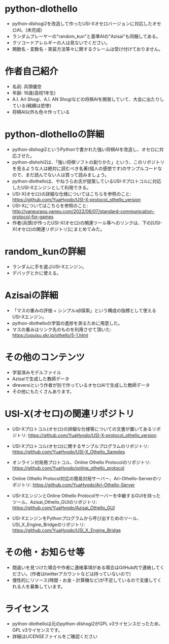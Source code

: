 # python-dlothello
- python-dlshogi2を改造して作ったUSI-Xオセロバージョンに対応したオセロAI。(未完成)<br> 
- ランダムプレーヤーの"random_kun"と基準AIの"Azisai"も同梱してある。<br> 
- クソコードアレルギーの人は見ないでください。<br>
- 関数名・変数名・実装方法等々に関するクレームは受け付けておりません。<br>

# 作者自己紹介
- 名前: 兵頭優空
- 年齢: 16歳(高校1年生)
- A.I. Ari Shogi、A.I. AN Shogiなどの将棋AIを開発していて、大会に出たりしている(戦績は悲惨)
- 将棋AI以外も色々作っている

# python-dlothelloの詳細
- python-dlshogi2というPythonで書かれた強い将棋AIを改造し、オセロに対応させた。<br>
- python-dlshohi2は、「強い将棋ソフトの創りかた」という、このリポジトリを見るような人は絶対に読むべき名著(個人の感想です)のサンプルコードなので、まだ読んでない人は買って読みましょう。<br>
- python-dlothelloは、やねうらお氏が提案しているUSI-Xプロトコルに対応したUSI-Xエンジンとして利用できる。
- USI-X(オセロ)の詳細な仕様についてはこちらを参照のこと: https://github.com/YuaHyodo/USI-X-protocol_othello_version
- USI-Xについてはこちらを参照のこと: http://yaneuraou.yaneu.com/2022/06/07/standard-communication-protocol-for-games
- 作者(兵頭)が作ったUSI-X(オセロ)の関連ツール等へのリンクは、下の[USI-X(オセロ)の関連リポジトリ]にまとめてみた。

# random_kunの詳細
- ランダムに手を選ぶUSI-Xエンジン。<br>
- デバッグとかに使える。<br>

# Azisaiの詳細
- 「マスの重みの評価 + シンプルαβ探索」という構成の指標として使えるUSI-Xエンジン。 <br>
- python-dlothelloの学習の進捗を測るために用意した。<br>
- マスの重みはリンク先のものを利用させて頂いた: https://uguisu.skr.jp/othello/5-1.html <br>

# その他のコンテンツ
- 学習済みモデルファイル
- Azisaiで生成した教師データ
- dlreversiという作者が別で作っているオセロAIで生成した教師データ
- その他にもたくさんあります。

# USI-X(オセロ)の関連リポジトリ
- USI-Xプロトコル(オセロ)の詳細な仕様等についての文書が置いてあるリポジトリ: https://github.com/YuaHyodo/USI-X-protocol_othello_version

- USI-Xプロトコル(オセロ)に関するサンプルプログラムのリポジトリ: https://github.com/YuaHyodo/USI-X_Othello_Samples

- オンライン対局用プロトコル、Online Othello Protocolのリポジトリ: https://github.com/YuaHyodo/online_othello_protocol

- Online Othello Protocol対応の簡易対局サーバー、Ari-Othello-Serverのリポジトリ: https://github.com/YuaHyodo/Ari-Othello-Server

- USI-XエンジンとOnline Othello Protocolサーバーを中継するGUIを持ったツール、Azisai_Othello_GUIのリポジトリ: https://github.com/YuaHyodo/Azisai_Othello_GUI

- USI-XエンジンをPythonプログラムから呼び出すためのツール、USI_X_Engine_Bridgeのリポジトリ: https://github.com/YuaHyodo/USI_X_Engine_Bridge


# その他・お知らせ等
- 間違いを見つけた場合や作者に連絡事項がある場合はGitHub内で連絡してください。(作者はtwitterアカウントなどは持っていないので)
- 慢性的にリソース(時間・お金・計算機など)が不足しているので支援してくれる人を募集しています。


# ライセンス
- python-dlothelloは元のpython-dlshogi2がGPL v3ライセンスだったため、GPL v3ライセンスです。
- 詳細はLICENSEファイルをご確認ください
